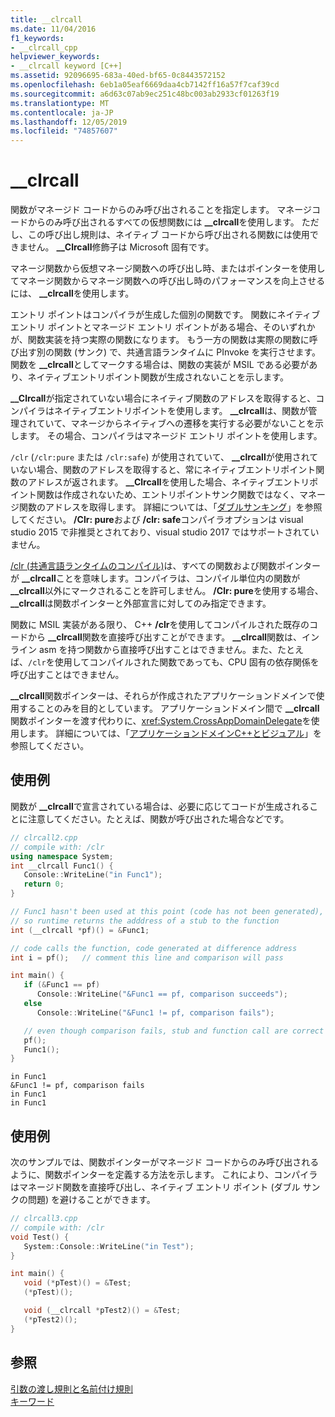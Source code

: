 ```yaml
---
title: __clrcall
ms.date: 11/04/2016
f1_keywords:
- __clrcall_cpp
helpviewer_keywords:
- __clrcall keyword [C++]
ms.assetid: 92096695-683a-40ed-bf65-0c8443572152
ms.openlocfilehash: 6eb1a05eaf6669daa4cb7142ff16a57f7caf39cd
ms.sourcegitcommit: a6d63c07ab9ec251c48bc003ab2933cf01263f19
ms.translationtype: MT
ms.contentlocale: ja-JP
ms.lasthandoff: 12/05/2019
ms.locfileid: "74857607"
---
```

# <a name="__clrcall"></a>__clrcall

関数がマネージド コードからのみ呼び出されることを指定します。  マネージコードからのみ呼び出されるすべての仮想関数には **__clrcall**を使用します。 ただし、この呼び出し規則は、ネイティブ コードから呼び出される関数には使用できません。 **__Clrcall**修飾子は Microsoft 固有です。

マネージ関数から仮想マネージ関数への呼び出し時、またはポインターを使用してマネージ関数からマネージ関数への呼び出し時のパフォーマンスを向上させるには、 **__clrcall**を使用します。

エントリ ポイントはコンパイラが生成した個別の関数です。 関数にネイティブ エントリ ポイントとマネージド エントリ ポイントがある場合、そのいずれかが、関数実装を持つ実際の関数になります。 もう一方の関数は実際の関数に呼び出す別の関数 (サンク) で、共通言語ランタイムに PInvoke を実行させます。 関数を **__clrcall**としてマークする場合は、関数の実装が MSIL である必要があり、ネイティブエントリポイント関数が生成されないことを示します。

**__Clrcall**が指定されていない場合にネイティブ関数のアドレスを取得すると、コンパイラはネイティブエントリポイントを使用します。 **__clrcall**は、関数が管理されていて、マネージからネイティブへの遷移を実行する必要がないことを示します。 その場合、コンパイラはマネージド エントリ ポイントを使用します。

`/clr` (`/clr:pure` または `/clr:safe`) が使用されていて、 **__clrcall**が使用されていない場合、関数のアドレスを取得すると、常にネイティブエントリポイント関数のアドレスが返されます。 **__Clrcall**を使用した場合、ネイティブエントリポイント関数は作成されないため、エントリポイントサンク関数ではなく、マネージ関数のアドレスを取得します。 詳細については、「[ダブルサンキング](../dotnet/double-thunking-cpp.md)」を参照してください。 **/Clr: pure**および **/clr: safe**コンパイラオプションは visual studio 2015 で非推奨とされており、visual studio 2017 ではサポートされていません。

[/clr (共通言語ランタイムのコンパイル)](../build/reference/clr-common-language-runtime-compilation.md)は、すべての関数および関数ポインターが **__clrcall**ことを意味します。コンパイラは、コンパイル単位内の関数が **__clrcall**以外にマークされることを許可しません。 **/Clr: pure**を使用する場合、 **__clrcall**は関数ポインターと外部宣言に対してのみ指定できます。

関数に MSIL 実装がある限り、 C++ **/clr**を使用してコンパイルされた既存のコードから **__clrcall**関数を直接呼び出すことができます。 **__clrcall**関数は、インライン asm を持つ関数から直接呼び出すことはできません。また、たとえば、`/clr`を使用してコンパイルされた関数であっても、CPU 固有の依存関係を呼び出すことはできません。

**__clrcall**関数ポインターは、それらが作成されたアプリケーションドメインで使用することのみを目的としています。  アプリケーションドメイン間で **__clrcall**関数ポインターを渡す代わりに、<xref:System.CrossAppDomainDelegate>を使用します。 詳細については、「[アプリケーションドメインC++とビジュアル](../dotnet/application-domains-and-visual-cpp.md)」を参照してください。

## <a name="example"></a>使用例

関数が **__clrcall**で宣言されている場合は、必要に応じてコードが生成されることに注意してください。たとえば、関数が呼び出された場合などです。

```cpp
// clrcall2.cpp
// compile with: /clr
using namespace System;
int __clrcall Func1() {
   Console::WriteLine("in Func1");
   return 0;
}

// Func1 hasn't been used at this point (code has not been generated),
// so runtime returns the adddress of a stub to the function
int (__clrcall *pf)() = &Func1;

// code calls the function, code generated at difference address
int i = pf();   // comment this line and comparison will pass

int main() {
   if (&Func1 == pf)
      Console::WriteLine("&Func1 == pf, comparison succeeds");
   else
      Console::WriteLine("&Func1 != pf, comparison fails");

   // even though comparison fails, stub and function call are correct
   pf();
   Func1();
}
```

```Output
in Func1
&Func1 != pf, comparison fails
in Func1
in Func1
```

## <a name="example"></a>使用例

次のサンプルでは、関数ポインターがマネージド コードからのみ呼び出されるように、関数ポインターを定義する方法を示します。 これにより、コンパイラはマネージド関数を直接呼び出し、ネイティブ エントリ ポイント (ダブル サンクの問題) を避けることができます。

```cpp
// clrcall3.cpp
// compile with: /clr
void Test() {
   System::Console::WriteLine("in Test");
}

int main() {
   void (*pTest)() = &Test;
   (*pTest)();

   void (__clrcall *pTest2)() = &Test;
   (*pTest2)();
}
```

## <a name="see-also"></a>参照

[引数の渡し規則と名前付け規則](../cpp/argument-passing-and-naming-conventions.md)<br/>
[キーワード](../cpp/keywords-cpp.md)
